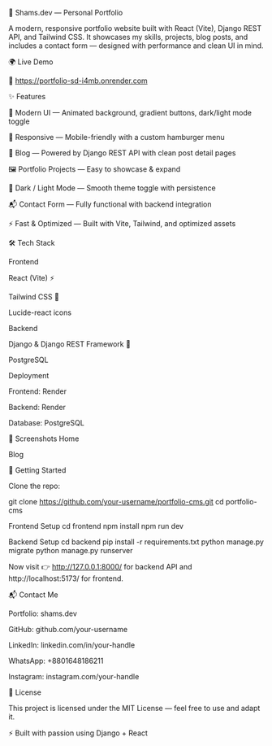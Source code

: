 📌 Shams.dev — Personal Portfolio

A modern, responsive portfolio website built with React (Vite), Django REST API, and Tailwind CSS.
It showcases my skills, projects, blog posts, and includes a contact form — designed with performance and clean UI in mind.

🌍 Live Demo

🔗 https://portfolio-sd-i4mb.onrender.com



✨ Features

🎨 Modern UI — Animated background, gradient buttons, dark/light mode toggle

📱 Responsive — Mobile-friendly with a custom hamburger menu

📝 Blog — Powered by Django REST API with clean post detail pages

🖼 Portfolio Projects — Easy to showcase & expand

🌙 Dark / Light Mode — Smooth theme toggle with persistence

📬 Contact Form — Fully functional with backend integration

⚡ Fast & Optimized — Built with Vite, Tailwind, and optimized assets



🛠 Tech Stack


Frontend

React (Vite) ⚡

Tailwind CSS 🎨

Lucide-react icons


Backend

Django & Django REST Framework 🐍

PostgreSQL


Deployment

Frontend: Render

Backend: Render


Database: PostgreSQL


📸 Screenshots
Home

Blog



🚀 Getting Started


Clone the repo:

git clone https://github.com/your-username/portfolio-cms.git
cd portfolio-cms


Frontend Setup
cd frontend
npm install
npm run dev


Backend Setup
cd backend
pip install -r requirements.txt
python manage.py migrate
python manage.py runserver


Now visit 👉 http://127.0.0.1:8000/ for backend API and http://localhost:5173/ for frontend.



📬 Contact Me


Portfolio: shams.dev

GitHub: github.com/your-username

LinkedIn: linkedin.com/in/your-handle

WhatsApp: +8801648186211

Instagram: instagram.com/your-handle



📄 License

This project is licensed under the MIT License — feel free to use and adapt it.



⚡ Built with passion using Django + React
